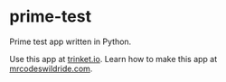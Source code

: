 # prime-test

Prime test app written in Python.

Use this app at [trinket.io](https://trinket.io/embed/python3/a88a985db0?outputOnly=true&start=result).
Learn how to make this app at [mrcodeswildride.com](https://www.mrcodeswildride.com/).
